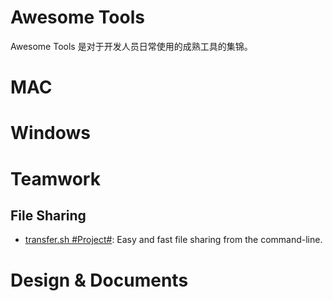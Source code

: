 # Awesome Tools

Awesome Tools 是对于开发人员日常使用的成熟工具的集锦。

# MAC

# Windows

# Teamwork

## File Sharing

- [transfer.sh #Project#](https://github.com/dutchcoders/transfer.sh): Easy and fast file sharing from the command-line.

# Design & Documents
